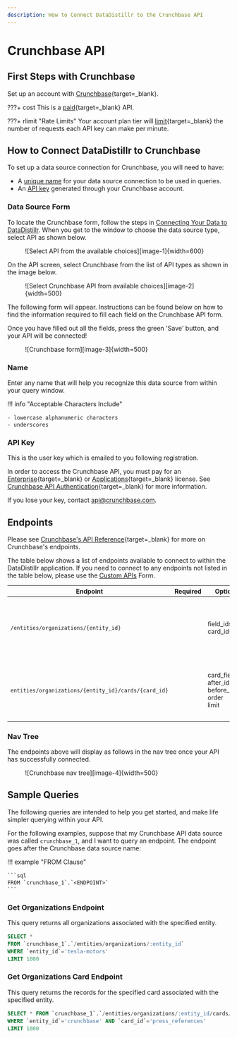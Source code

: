 ```yaml
---
description: How to Connect DataDistillr to the Crunchbase API
---
```


# Crunchbase API

## First Steps with Crunchbase

Set up an account with [Crunchbase](https://www.crunchbase.com/register){target=_blank}.

???+ cost
    This is a [paid](https://www.crunchbase.com/buy/select-product){target=_blank} API.

???+ rlimit "Rate Limits"
    Your account plan tier will [limit](https://data.crunchbase.com/docs/using-the-api#collections){target=_blank} the number of requests each API key can make per minute.

## How to Connect DataDistillr to Crunchbase

To set up a data source connection for Crunchbase, you will need to have:

- A [unique name](/connecting-data/connecting-to-apis-and-external-data/crunchbase-api/#name) for your data source connection to be used in queries.
- An [API key](/connecting-data/connecting-to-apis-and-external-data/crunchbase-api/#api-key) generated through your Crunchbase account.

### Data Source Form

To locate the Crunchbase form, follow the steps in [Connecting Your Data to DataDistillr](../../). When you get to the window to choose the data source type, select API as shown below.

<figure markdown>
![Select API from the available choices][image-1]{width=600}
</figure>

On the API screen, select Crunchbase from the list of API types as shown in the image below.

<figure markdown>
![Select Crunchbase API from available choices][image-2]{width=500}
</figure>

The following form will appear. Instructions can be found below on how to find the information required to fill each field on the Crunchbase API form.

Once you have filled out all the fields, press the green 'Save' button, and your API will be connected!

<figure markdown>
![Crunchbase form][image-3]{width=500}
</figure>

### Name
Enter any name that will help you recognize this data source from within your query window.

!!! info "Acceptable Characters Include"

    - lowercase alphanumeric characters
    - underscores

### API Key
This is the user key which is emailed to you following registration.

In order to access the Crunchbase API, you must pay for an [Enterprise](https://about.crunchbase.com/products/crunchbase-enterprise/?utm_source=cb&utm_medium=banner_ad&utm_campaign=data_crunchbase_ad&utm_content=enterprise&utm_term=click_here#enterprise-form){target=_blank} or [Applications](https://about.crunchbase.com/products/data-licensing/?utm_source=cb&utm_medium=banner_ad&utm_campaign=data_crunchbase_ad&utm_content=applications&utm_term=click_here#applications-form){target=_blank} license.
See [Crunchbase API Authentication](https://data.crunchbase.com/docs/using-the-api#authentication){target=_blank} for more information.

If you lose your key, contact [api@crunchbase.com](mailto:api@crunchbase.com).

## Endpoints
Please see [Crunchbase's API Reference](https://data.crunchbase.com/docs/using-the-api){target=_blank} for more on Crunchbase's endpoints.

The table below shows a list of endpoints available to connect to within the DataDistillr application. If you need to connect to any endpoints not listed in the table below, please use the [Custom APIs](https://docs.datadistillr.com/connecting-data/connecting-to-apis-and-external-data/custom-apis/) Form.

| Endpoint | Required | Optional | Description |
|  ----------- | ----------- | ----------- | ----------- |
| `/entities/organizations/{entity_id}` | | field_ids<br>card_ids | Returns the records for the organizations associated with the specified entity. |
| `entities/organizations/{entity_id}/cards/{card_id}` | | card_field_ids<br>after_id<br>before_id<br>order<br>limit | Returns the records for the specified card associated with the specified entity. |

### Nav Tree

The endpoints above will display as follows in the nav tree once your API has successfully connected.

<figure markdown>
  ![Crunchbase nav tree][image-4]{width=500}
</figure>

## Sample Queries

The following queries are intended to help you get started, and make life simpler querying within your API.

For the following examples, suppose that my Crunchbase API data source was called `crunchbase_1`, and I want to query an endpoint. The endpoint goes after the Crunchbase data source name:

!!! example "FROM Clause"

    ```sql
    FROM `crunchbase_1`.`<ENDPOINT>`
    ```

### Get Organizations Endpoint

This query returns all organizations associated with the specified entity.

```sql
SELECT *
FROM `crunchbase_1`.`/entities/organizations/:entity_id`
WHERE `entity_id`='tesla-motors'
LIMIT 1000
```

### Get Organizations Card Endpoint

This query returns the records for the specified card associated with the specified entity.

```sql
SELECT * FROM `crunchbase_1`.`/entities/organizations/:entity_id/cards/:card_id`
WHERE `entity_id`='crunchbase' AND `card_id`='press_references'
LIMIT 1000
```

[image-1]: ../../img/api/data-source-wizard-api-light.png
[image-2]: ../../img/api/crunchbase/crunchbase-api-types.jpeg
[image-3]: ../../img/api/crunchbase/crunchbase-form.png
[image-4]: ../../img/api/crunchbase/crunchbase-nav-tree.png
